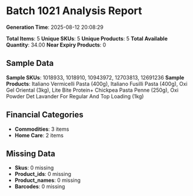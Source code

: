 # Batch 1021 Analysis Report

**Generation Time**: 2025-08-12 20:08:29

**Total Items**: 5
**Unique SKUs**: 5
**Unique Products**: 5
**Total Available Quantity**: 34.00
**Near Expiry Products**: 0

## Sample Data
**Sample SKUs**: 1018933, 1018910, 10943972, 12703813, 12691236
**Sample Products**: Italiano Vermicelli Pasta (400g), Italiano Fusilli Pasta (400g), Oxi Gel Oriental (3kg), Lite Bite Protein+ Chickpea Pasta Penne (250g), Oxi Powder Det Lavander For Regular And Top Loading (1kg)

## Financial Categories
- **Commodities**: 3 items
- **Home Care**: 2 items

## Missing Data
- **Skus**: 0 missing
- **Product_ids**: 0 missing
- **Product_names**: 0 missing
- **Barcodes**: 0 missing
